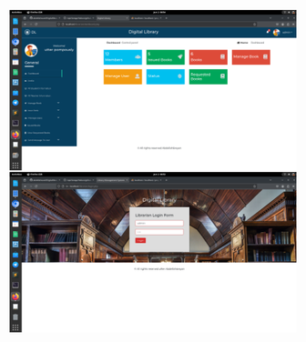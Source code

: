 ![Screenshot](https://github.com/abdellahsued/Digitallibrary/blob/d33e0ecead95fdaef0db4c5a9af304eed1424284/Screenshot%20from%202025-06-02%2006-54-39.png)
![Screenshot](https://github.com/abdellahsued/Digitallibrary/blob/f7ed89f63909e3de6fd3683e758a5b820af6f904/Screenshot%20from%202025-06-02%2006-54-12.png)
